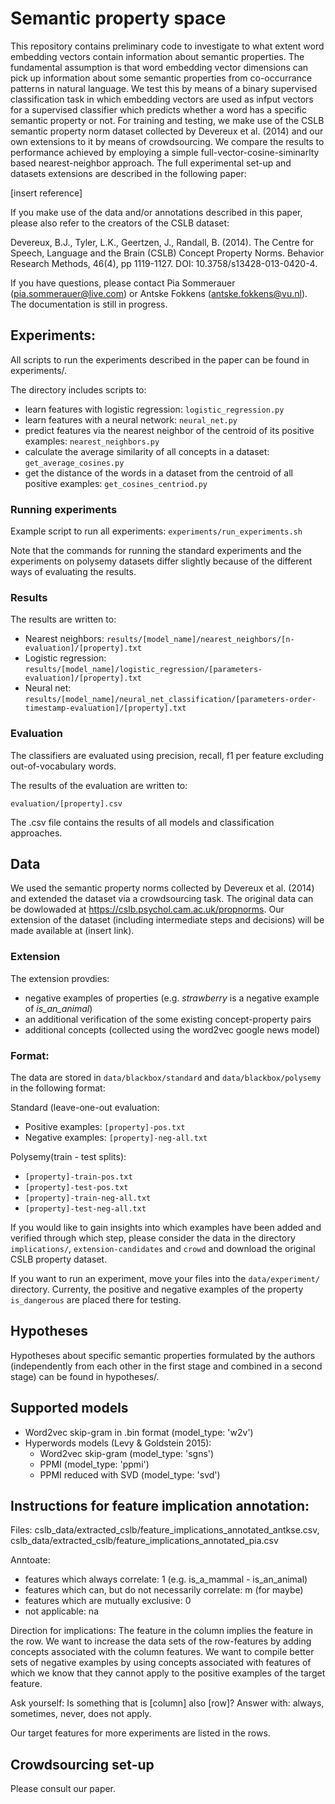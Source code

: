 # Semantic property space

This repository contains preliminary code to investigate to what extent word embedding vectors contain information about semantic properties. The fundamental assumption is that word embedding vector dimensions can pick up information about some semantic properties from co-occurrance patterns in natural language. We test this by means of a binary supervised classification task in which embedding vectors are used as infput vectors for a supervised classifier which predicts whether a word has a specific semantic property or not. For training and testing, we make use of the  CSLB semantic property norm dataset collected by Devereux et al. (2014) and our own extensions to it by means of crowdsourcing. We compare the results to performance achieved by employing a simple full-vector-cosine-siminarlty based nearest-neighbor approach. The full experimental set-up and datasets extensions are described in the following paper:

[insert reference]


If you make use of the data and/or annotations described in this paper, please also refer to the creators of the CSLB dataset:

Devereux, B.J., Tyler, L.K., Geertzen, J., Randall, B. (2014). The Centre for Speech, Language and the Brain (CSLB) Concept Property Norms. Behavior Research Methods, 46(4), pp 1119-1127. DOI: 10.3758/s13428-013-0420-4.

If you have questions, please contact Pia Sommerauer (pia.sommerauer@live.com) or Antske Fokkens (antske.fokkens@vu.nl). The documentation is still in progress.

## Experiments:

All scripts to run the experiments described in the paper can be found in experiments/.

The directory includes scripts to:

- learn features with logistic regression: `logistic_regression.py`
- learn features with a neural network: `neural_net.py`
- predict features via the nearest neighbor of the centroid of its positive examples: `nearest_neighbors.py`
- calculate the average similarity of all concepts in a dataset: `get_average_cosines.py`
- get the distance of the words in a dataset from the centroid of all positive examples: `get_cosines_centriod.py`




### Running experiments


Example script to run all experiments: `experiments/run_experiments.sh`

Note that the commands for running the standard experiments and the experiments on polysemy datasets differ slightly because of the different ways of evaluating the results.

### Results

The results  are written to:

- Nearest neighbors: `results/[model_name]/nearest_neighbors/[n-evaluation]/[property].txt`
- Logistic regression: `results/[model_name]/logistic_regression/[parameters-evaluation]/[property].txt`
- Neural net: `results/[model_name]/neural_net_classification/[parameters-order-timestamp-evaluation]/[property].txt`

### Evaluation

The classifiers are evaluated using precision, recall, f1 per feature excluding out-of-vocabulary words.

The results of the evaluation are written to:

`evaluation/[property].csv`

The .csv file contains the results of all models and classification approaches.


## Data

We used the semantic property norms collected by Devereux et al. (2014) and extended the dataset via a crowdsourcing task. The original data can be dowlowaded at https://cslb.psychol.cam.ac.uk/propnorms. Our extension of the dataset (including intermediate steps and decisions) will be made available at (insert link).

### Extension

The extension provdies:
* negative examples of properties (e.g. *strawberry* is a negative example of *is_an_animal*)
* an additional verification of the some existing concept-property pairs
* additional concepts (collected using the word2vec google news model)

### Format:

The data are stored in `data/blackbox/standard` and `data/blackbox/polysemy`  in the following format:

Standard (leave-one-out evaluation:
* Positive examples: `[property]-pos.txt`
* Negative examples: `[property]-neg-all.txt`

Polysemy(train - test splits):

* `[property]-train-pos.txt`
* `[property]-test-pos.txt`
* `[property]-train-neg-all.txt`
* `[property]-test-neg-all.txt`


If you would like to gain insights into which examples have been added and verified through which step, please consider the data in the directory `implications/`, `extension-candidates` and `crowd`  and download the original CSLB property dataset.

If you want to run an experiment, move your files into the `data/experiment/` directory. Currenty, the positive and negative examples of the property `is_dangerous` are placed there for testing.




## Hypotheses

Hypotheses about specific semantic properties formulated by the authors (independently from each other in the first stage and combined in a second stage) can be found in hypotheses/.



## Supported models

- Word2vec skip-gram in .bin format (model_type: 'w2v')
- Hyperwords models (Levy & Goldstein 2015):
    - Word2vec skip-gram (model_type: 'sgns')
    - PPMI (model_type: 'ppmi')
    - PPMI reduced with SVD (model_type: 'svd')

## Instructions for feature implication annotation:

Files: cslb_data/extracted_cslb/feature_implications_annotated_antkse.csv, cslb_data/extracted_cslb/feature_implications_annotated_pia.csv

Anntoate:

- features which always correlate: 1 (e.g. is_a_mammal - is_an_animal)
- features which can, but do not necessarily correlate: m (for maybe)
- features which are mutually exclusive: 0
- not applicable: na


Direction for implications: The feature in the column implies the feature in the row. We want to increase the data sets of the row-features by adding concepts associated with the column features. We want to compile better sets of negative examples by using concepts associated with features of which we know that they cannot apply to the positive examples of the target feature.

Ask yourself: Is something that is [column] also [row]? Answer with: always, sometimes, never, does not apply.

Our target features for more experiments are listed in the rows.


## Crowdsourcing set-up

Please consult our paper.


